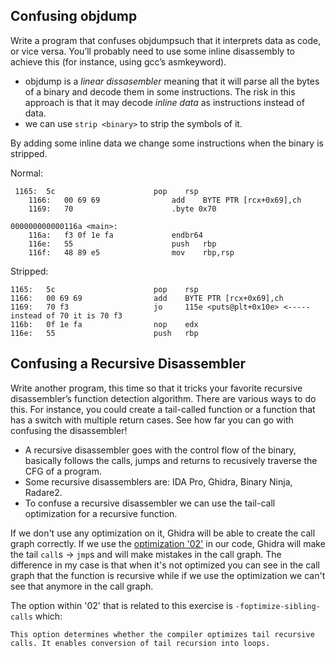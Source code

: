 
## Confusing objdump


Write a program that confuses objdumpsuch that it interprets data as code, or vice versa.
You’ll probably need to use some inline disassembly to achieve this (for instance, using
gcc’s asmkeyword).

* objdump is a *linear dissasembler* meaning that it will parse all the bytes of a binary and decode them in some instructions. The risk in this approach is that it may decode *inline data* as instructions instead of data.
* we can use `strip <binary>` to strip the symbols of it.

By adding some inline data we change some instructions when the binary is stripped.

Normal:
```
 1165:	5c                   	pop    rsp
    1166:	00 69 69             	add    BYTE PTR [rcx+0x69],ch
    1169:	70                   	.byte 0x70

000000000000116a <main>:
    116a:	f3 0f 1e fa          	endbr64
    116e:	55                   	push   rbp
    116f:	48 89 e5             	mov    rbp,rsp
```

Stripped:
```
1165:	5c                   	pop    rsp
1166:	00 69 69             	add    BYTE PTR [rcx+0x69],ch
1169:	70 f3                	jo     115e <puts@plt+0x10e> <----- instead of 70 it is 70 f3
116b:	0f 1e fa             	nop    edx
116e:	55                   	push   rbp
```


## Confusing a Recursive Disassembler
Write another program, this time so that it tricks your favorite recursive disassembler’s function detection algorithm. There are various ways to do this. For
instance, you could create a tail-called function or a function that has a switch with multiple return cases. See how far you can go with confusing the disassembler!

* A recursive disassembler goes with the control flow of the binary, basically follows the calls, jumps and returns to recusively traverse the CFG of a program.
* Some recursive disassemblers are: IDA Pro, Ghidra, Binary Ninja, Radare2.
* To confuse a recursive disassembler we can use the tail-call optimization for a recursive function. 

If we don't use any optimization on it, Ghidra will be able to create the call graph correctly.
If we use the [optimization '02'](https://gcc.gnu.org/onlinedocs/gcc/Optimize-Options.html#index-O2) in our code, Ghidra will make the tail `call`s -> `jmp`s and will make mistakes in the call graph.
The difference in my case is that when it's not optimized you can see in the call graph that the function is recursive while if we use the optimization we can't see that anymore in the call graph.

The option within '02' that is related to this exercise is `-foptimize-sibling-calls` which:
```
This option determines whether the compiler optimizes tail recursive calls. It enables conversion of tail recursion into loops.
```
